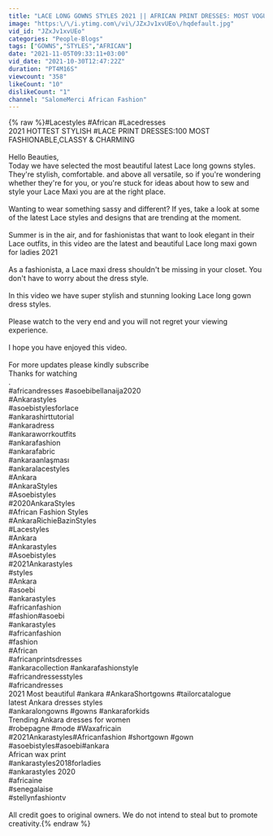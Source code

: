 ```yaml
---
title: "LACE LONG GOWNS STYLES 2021 || AFRICAN PRINT DRESSES: MOST VOGUISH & TRENDING Lace Styles"
image: "https:\/\/i.ytimg.com\/vi\/JZxJv1xvUEo\/hqdefault.jpg"
vid_id: "JZxJv1xvUEo"
categories: "People-Blogs"
tags: ["GOWNS","STYLES","AFRICAN"]
date: "2021-11-05T09:33:11+03:00"
vid_date: "2021-10-30T12:47:22Z"
duration: "PT4M16S"
viewcount: "358"
likeCount: "10"
dislikeCount: "1"
channel: "SalomeMerci African Fashion"
---
```

{% raw %}#Lacestyles #African #Lacedresses<br />2021 HOTTEST STYLISH #LACE PRINT DRESSES:100 MOST FASHIONABLE,CLASSY &amp; CHARMING<br /><br />Hello Beauties, <br />Today we have selected the most beautiful latest  Lace long gowns styles. They're stylish, comfortable. and above all versatile, so if you're wondering whether they're for you, or you're stuck for ideas about how to sew and style your Lace Maxi you are at the right place. <br /><br />Wanting to wear something sassy and different? If yes, take a look at some of the latest Lace styles and designs that are trending at the moment. <br /><br />Summer is in the air, and for fashionistas that want to look elegant in their Lace outfits, in this video are the latest and beautiful Lace long maxi gown for ladies 2021<br /><br />As a fashionista, a Lace maxi dress shouldn't be missing in your closet. You don't have to worry about the dress style. <br /><br />In this video we have super stylish and stunning looking Lace long gown dress styles. <br /><br />Please watch to the very end and you will not regret your viewing experience. <br /><br />I hope you have enjoyed this video.<br /><br />For more updates please kindly subscribe<br />Thanks for watching<br />.<br />#africandresses #asoebibellanaija2020<br />#Ankarastyles <br />#asoebistylesforlace <br />#ankarashirttutorial<br />#ankaradress<br />#ankaraworrkoutfits<br />#ankarafashion<br />#ankarafabric<br />#ankaraanlaşması<br />#ankaralacestyles<br />#Ankara<br />#AnkaraStyles<br />#Asoebistyles<br />#2020AnkaraStyles<br />#African Fashion Styles<br />#AnkaraRichieBazinStyles<br />#Lacestyles<br />#Ankara<br />#Ankarastyles<br />#Asoebistyles<br />#2021Ankarastyles<br />#styles <br />#Ankara<br />#asoebi<br />#ankarastyles<br />#africanfashion<br />#fashion#asoebi<br />#ankarastyles<br />#africanfashion<br />#fashion<br />#African <br />#africanprintsdresses<br />#ankaracollection #ankarafashionstyle<br /> #africandressesstyles<br />#africandresses <br />2021 Most beautiful #ankara #AnkaraShortgowns #tailorcatalogue<br />latest Ankara dresses styles<br />#ankaralongowns #gowns #ankaraforkids<br />Trending Ankara dresses for women<br />#robepagne #mode #Waxafricain<br />#2021Ankarastyles#Africanfashion #shortgown #gown #asoebistyles#asoebi#ankara<br />African wax print <br />#ankarastyles2018forladies<br />#ankarastyles 2020<br />#africaine<br />#senegalaise<br />#stellynfashiontv<br /><br />All credit goes to original owners. We do not intend to steal but to promote creativity.{% endraw %}
